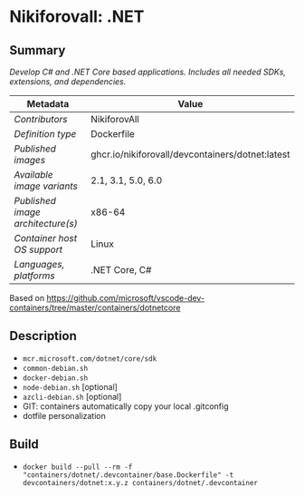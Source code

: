 # Nikiforovall: .NET

## Summary

*Develop C# and .NET Core based applications. Includes all needed SDKs, extensions, and dependencies.*

| Metadata                          | Value                                            |
| --------------------------------- | ------------------------------------------------ |
| *Contributors*                    | NikiforovAll                                     |
| *Definition type*                 | Dockerfile                                       |
| *Published images*                | ghcr.io/nikiforovall/devcontainers/dotnet:latest |
| *Available image variants*        | 2.1, 3.1, 5.0, 6.0                               |
| *Published image architecture(s)* | x86-64                                           |
| *Container host OS support*       | Linux                                            |
| *Languages, platforms*            | .NET Core, C#                                    |

Based on <https://github.com/microsoft/vscode-dev-containers/tree/master/containers/dotnetcore>

## Description

* `mcr.microsoft.com/dotnet/core/sdk`
* `common-debian.sh`
* `docker-debian.sh`
* `node-debian.sh` [optional]
* `azcli-debian.sh` [optional]
* GIT: containers automatically copy your local .gitconfig
* dotfile personalization

## Build

* `docker build --pull --rm -f "containers/dotnet/.devcontainer/base.Dockerfile" -t devcontainers/dotnet:x.y.z containers/dotnet/.devcontainer`
